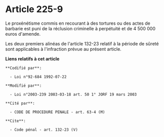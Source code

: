 # Article 225-9

Le proxénétisme commis en recourant à des tortures ou des actes de barbarie est puni de la réclusion criminelle à perpétuité
et de 4 500 000 euros d'amende. 

Les deux premiers alinéas de l'article 132-23 relatif à la période de sûreté sont applicables à l'infraction prévue au
présent article.

**Liens relatifs à cet article**

	**Codifié par**:

	  - Loi n°92-684 1992-07-22

	**Modifié par**:

	  - Loi n°2003-239 2003-03-18 art. 50 1° JORF 19 mars 2003

	**Cité par**:

	  - CODE DE PROCEDURE PENALE - art. 63-4 (M)

	**Cite**:

	  - Code pénal - art. 132-23 (V)
